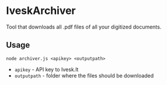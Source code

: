 # IveskArchiver
Tool that downloads all .pdf files of all your digitized documents.

## Usage
`node archiver.js <apikey> <outputpath>`
* `apikey` - API key to Ivesk.lt
* `outputpath` - folder where the files should be downloaded